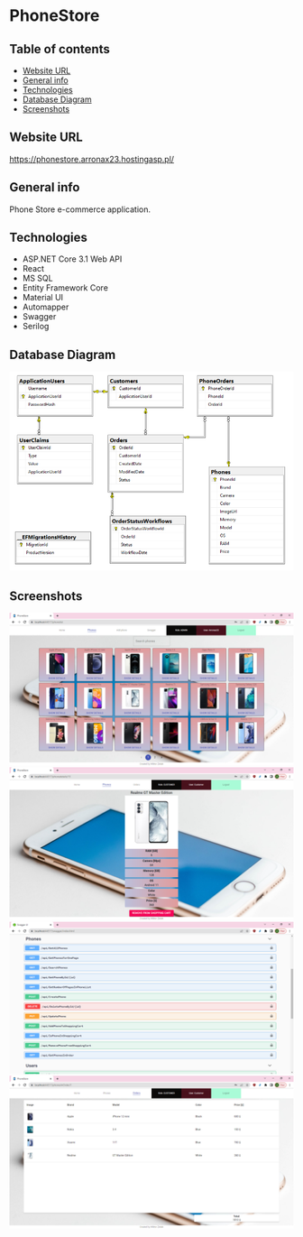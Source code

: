 # PhoneStore

## Table of contents

- [Website URL](#website)
- [General info](#general-info)
- [Technologies](#technologies)
- [Database Diagram](#database-diagram)
- [Screenshots](#screenshots)

## Website URL

https://phonestore.arronax23.hostingasp.pl/

## General info

Phone Store e-commerce application.

## Technologies

- ASP.NET Core 3.1 Web API
- React
- MS SQL
- Entity Framework Core
- Material UI
- Automapper
- Swagger
- Serilog

## Database Diagram

![ER Diagram](./img-README/ER_Diagram.png)

## Screenshots

![Phone List Screenshot](./img-README/PhoneList.png)
![Phone List Screenshot](./img-README/PhoneCustomer.png)
![Phone List Screenshot](./img-README/Swagger.png)
![Phone List Screenshot](./img-README/Order.png)
